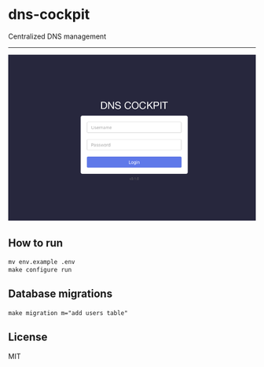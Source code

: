 # dns-cockpit

Centralized DNS management

---

<p align="center">
    <img src="/screenshot.png?raw=true" alt="DNS Cockpit" />
</p>

## How to run

```shell
mv env.example .env
make configure run
```

## Database migrations

```shell
make migration m="add users table"
```

## License

MIT
